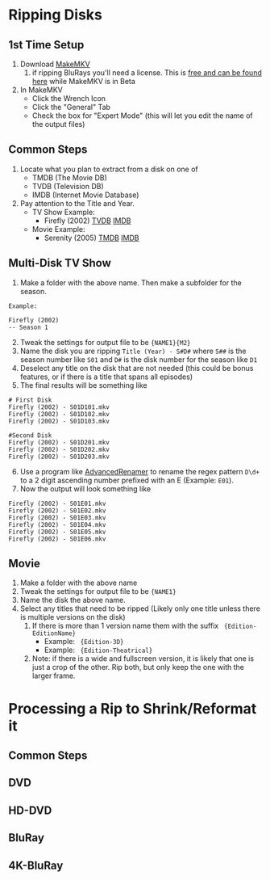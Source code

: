 # Ripping Disks

## 1st Time Setup

1. Download [MakeMKV](https://www.makemkv.com/)
    1. if ripping BluRays you'll need a license. This is [free and can be found here](https://forum.makemkv.com/forum/viewtopic.php?t=1053) while MakeMKV is in Beta
1. In MakeMKV
    - Click the Wrench Icon
    - Click the "General" Tab
    - Check the box for "Expert Mode" (this will let you edit the name of the output files)

## Common Steps

1. Locate what you plan to extract from a disk on one of
    - TMDB (The Movie DB)
    - TVDB (Television DB)
    - IMDB (Internet Movie Database)
1. Pay attention to the Title and Year.
    - TV Show Example:
        - Firefly (2002) [TVDB](https://www.thetvdb.com/series/firefly) [IMDB](https://www.imdb.com/title/tt0303461/)
    - Movie Example:
        - Serenity (2005) [TMDB](https://www.themoviedb.org/movie/16320-serenity?language=en-US) [IMDB](https://www.imdb.com/title/tt0379786/)

## Multi-Disk TV Show

1. Make a folder with the above name. Then make a subfolder for the season.
```
Example:

Firefly (2002)
-- Season 1
```
2. Tweak the settings for output file to be `{NAME1}{M2}`
2. Name the disk you are ripping `Title (Year) - S#D#` where `S##` is the season number like `S01` and `D#` is the disk number for the season like `D1`
2. Deselect any title on the disk that are not needed (this could be bonus features, or if there is a title that spans all episodes)
2. The final results will be something like 
```
# First Disk
Firefly (2002) - S01D101.mkv
Firefly (2002) - S01D102.mkv
Firefly (2002) - S01D103.mkv

#Second Disk
Firefly (2002) - S01D201.mkv
Firefly (2002) - S01D202.mkv
Firefly (2002) - S01D203.mkv
```
6. Use a program like [AdvancedRenamer](https://www.advancedrenamer.com/download) to rename the regex pattern `D\d+` to a 2 digit ascending number prefixed with an E (Example: `E01`).
6. Now the output will look something like
```
Firefly (2002) - S01E01.mkv
Firefly (2002) - S01E02.mkv
Firefly (2002) - S01E03.mkv
Firefly (2002) - S01E04.mkv
Firefly (2002) - S01E05.mkv
Firefly (2002) - S01E06.mkv
```

## Movie

1. Make a folder with the above name
1. Tweak the settings for output file to be `{NAME1}`
1. Name the disk the above name.
1. Select any titles that need to be ripped (Likely only one title unless there is multiple versions on the disk)
    1. If there is more than 1 version name them with the suffix ` {Edition-EditionName}`
        - Example: ` {Edition-3D}`
        - Example: ` {Edition-Theatrical}`
    2. Note: if there is a wide and fullscreen version, it is likely that one is just a crop of the other. Rip both, but only keep the one with the larger frame.

# Processing a Rip to Shrink/Reformat it

## Common Steps

## DVD

## HD-DVD

## BluRay

## 4K-BluRay
